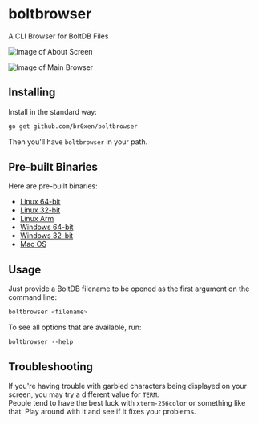boltbrowser
===========

A CLI Browser for BoltDB Files

![Image of About Screen](http://bullercodeworks.com/boltbrowser/ss2.png)

![Image of Main Browser](http://bullercodeworks.com/boltbrowser/ss1.png)

Installing
----------

Install in the standard way:

```sh
go get github.com/br0xen/boltbrowser
```

Then you'll have `boltbrowser` in your path.

Pre-built Binaries
------------------
Here are pre-built binaries:
* [Linux 64-bit](https://git.bullercodeworks.com/brian/boltbrowser/releases/download/2.0/boltbrowser.linux64.zip)
* [Linux 32-bit](https://git.bullercodeworks.com/brian/boltbrowser/releases/download/2.0/boltbrowser.linux386.zip)
* [Linux Arm](https://git.bullercodeworks.com/brian/boltbrowser/releases/download/2.0/boltbrowser.linuxarm.zip)
* [Windows 64-bit](https://git.bullercodeworks.com/brian/boltbrowser/releases/download/2.0/boltbrowser.win64.exe.zip)
* [Windows 32-bit](https://git.bullercodeworks.com/brian/boltbrowser/releases/download/2.0/boltbrowser.win386.exe.zip)
* [Mac OS](https://git.bullercodeworks.com/brian/boltbrowser/releases/download/2.0/boltbrowser.darwin64.zip)

Usage
-----

Just provide a BoltDB filename to be opened as the first argument on the command line:

```sh
boltbrowser <filename>
```

To see all options that are available, run:

```
boltbrowser --help
```

Troubleshooting
---------------

If you're having trouble with garbled characters being displayed on your screen, you may try a different value for `TERM`.  
People tend to have the best luck with `xterm-256color` or something like that. Play around with it and see if it fixes your problems.
